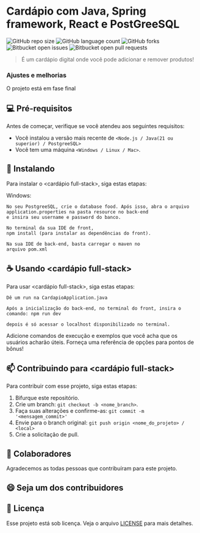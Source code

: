 # Cardápio com Java, Spring framework, React e PostGreeSQL

![GitHub repo size](https://img.shields.io/github/repo-size/iuricode/README-template?style=for-the-badge)
![GitHub language count](https://img.shields.io/github/languages/count/iuricode/README-template?style=for-the-badge)
![GitHub forks](https://img.shields.io/github/forks/iuricode/README-template?style=for-the-badge)
![Bitbucket open issues](https://img.shields.io/bitbucket/issues/iuricode/README-template?style=for-the-badge)
![Bitbucket open pull requests](https://img.shields.io/bitbucket/pr-raw/iuricode/README-template?style=for-the-badge)


> É um cardápio digital onde você pode adicionar e remover produtos!

### Ajustes e melhorias

O projeto está em fase final

## 💻 Pré-requisitos

Antes de começar, verifique se você atendeu aos seguintes requisitos:

- Você instalou a versão mais recente de `<Node.js / Java(21 ou superior) / PostgreeSQL>`
- Você tem uma máquina `<Windows / Linux / Mac>`.

## 🚀 Instalando

Para instalar o <cardápio full-stack>, siga estas etapas:

Windows:

```
No seu PostgreeSQL, crie o database food. Após isso, abra o arquivo
application.properties na pasta resource no back-end
e insira seu username e password do banco.

No terminal da sua IDE de front,
npm install (para instalar as dependências do front).

Na sua IDE de back-end, basta carregar o maven no
arquivo pom.xml

```

## ☕ Usando <cardápio full-stack>

Para usar <cardápio full-stack>, siga estas etapas:

```
Dê um run na CardapioApplication.java

Após a inicialização do back-end, no terminal do front, insira o comando: npm run dev

depois é só acessar o localhost disponibilizado no terminal.
```

Adicione comandos de execução e exemplos que você acha que os usuários acharão úteis. Forneça uma referência de opções para pontos de bônus!

## 📫 Contribuindo para <cardápio full-stack>

Para contribuir com esse projeto, siga estas etapas:

1. Bifurque este repositório.
2. Crie um branch: `git checkout -b <nome_branch>`.
3. Faça suas alterações e confirme-as: `git commit -m '<mensagem_commit>'`
4. Envie para o branch original: `git push origin <nome_do_projeto> / <local>`
5. Crie a solicitação de pull.

## 🤝 Colaboradores

Agradecemos as todas pessoas que contribuíram para este projeto.

## 😄 Seja um dos contribuidores

## 📝 Licença

Esse projeto está sob licença. Veja o arquivo [LICENSE](LICENSE.md) para mais detalhes.
